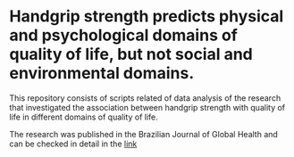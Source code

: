 
<!-- README.md is generated from README.Rmd. Please edit that file -->

# Handgrip strength predicts physical and psychological domains of quality of life, but not social and environmental domains.

<!-- badges: start -->
<!-- badges: end -->

This repository consists of scripts related of data analysis of the
research that investigated the association between handgrip strength
with quality of life in different domains of quality of life.

The research was published in the Brazilian Journal of Global Health and
can be checked in detail in the
[link](https://periodicos.unisa.br/index.php/saudeglobal/article/view/532)
